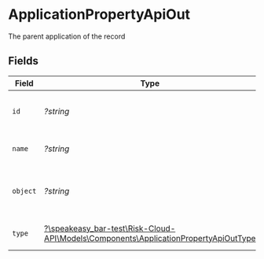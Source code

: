 # ApplicationPropertyApiOut

The parent application of the record


## Fields

| Field                                                                                                                                           | Type                                                                                                                                            | Required                                                                                                                                        | Description                                                                                                                                     | Example                                                                                                                                         |
| ----------------------------------------------------------------------------------------------------------------------------------------------- | ----------------------------------------------------------------------------------------------------------------------------------------------- | ----------------------------------------------------------------------------------------------------------------------------------------------- | ----------------------------------------------------------------------------------------------------------------------------------------------- | ----------------------------------------------------------------------------------------------------------------------------------------------- |
| `id`                                                                                                                                            | *?string*                                                                                                                                       | :heavy_minus_sign:                                                                                                                              | The unique ID of this Risk Cloud resource                                                                                                       | a1b2c3d4                                                                                                                                        |
| `name`                                                                                                                                          | *?string*                                                                                                                                       | :heavy_minus_sign:                                                                                                                              | The name of the application                                                                                                                     | Cyber Risk Management Application                                                                                                               |
| `object`                                                                                                                                        | *?string*                                                                                                                                       | :heavy_minus_sign:                                                                                                                              | Identifies the type of object this data represents                                                                                              | application                                                                                                                                     |
| `type`                                                                                                                                          | [?\speakeasy_bar-test\Risk-Cloud-API\Models\Components\ApplicationPropertyApiOutType](../../Models/Components/ApplicationPropertyApiOutType.md) | :heavy_minus_sign:                                                                                                                              | The type of Risk Cloud application                                                                                                              | CONTROLS_COMPLIANCE                                                                                                                             |